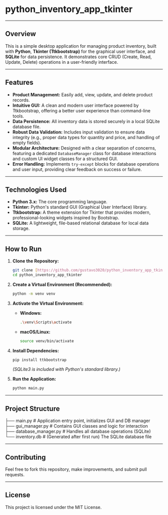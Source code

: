 # python_inventory_app_tkinter

---

## Overview

This is a simple desktop application for managing product inventory, built with **Python**, **Tkinter (Ttkbootstrap)** for the graphical user interface, and **SQLite** for data persistence. It demonstrates core CRUD (Create, Read, Update, Delete) operations in a user-friendly interface.

---

## Features

* **Product Management:** Easily add, view, update, and delete product records.
* **Intuitive GUI:** A clean and modern user interface powered by Ttkbootstrap, offering a better user experience than command-line tools.
* **Data Persistence:** All inventory data is stored securely in a local SQLite database file.
* **Robust Data Validation:** Includes input validation to ensure data integrity (e.g., proper data types for quantity and price, and handling of empty fields).
* **Modular Architecture:** Designed with a clear separation of concerns, featuring a dedicated `DatabaseManager` class for database interactions and custom UI widget classes for a structured GUI.
* **Error Handling:** Implements `try-except` blocks for database operations and user input, providing clear feedback on success or failure.

---

## Technologies Used

* **Python 3.x:** The core programming language.
* **Tkinter:** Python's standard GUI (Graphical User Interface) library.
* **Ttkbootstrap:** A theme extension for Tkinter that provides modern, professional-looking widgets inspired by Bootstrap.
* **SQLite:** A lightweight, file-based relational database for local data storage.

---

## How to Run

1.  **Clone the Repository:**
    ```bash
    git clone [https://github.com/gustavo3020/python_inventory_app_tkinter.git](https://github.com/gustavo3020/python_inventory_app_tkinter.git)
    cd python_inventory_app_tkinter
    ```

2.  **Create a Virtual Environment (Recommended):**
    ```bash
    python -m venv venv
    ```

3.  **Activate the Virtual Environment:**
    * **Windows:**
        ```bash
        .\venv\Scripts\activate
        ```
    * **macOS/Linux:**
        ```bash
        source venv/bin/activate
        ```

4.  **Install Dependencies:**
    ```bash
    pip install ttkbootstrap
    ```
    *(SQLite3 is included with Python's standard library.)*

5.  **Run the Application:**
    ```bash
    python main.py
    ```

---

## Project Structure

├── main.py               # Application entry point, initializes GUI and DB manager  
├── gui_manager.py        # Contains GUI classes and logic for interaction  
├── database_manager.py   # Handles all database operations (SQLite)  
└── inventory.db          # (Generated after first run) The SQLite database file


---

## Contributing

Feel free to fork this repository, make improvements, and submit pull requests.

---

## License

This project is licensed under the MIT License.
